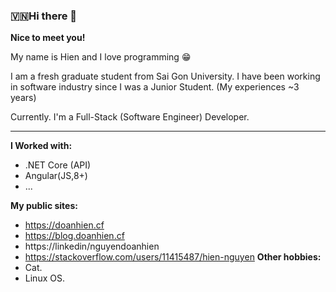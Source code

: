 ### 🇻🇳Hi there 👋
**Nice to meet you!**


My name is Hien and I love programming 😁

I am a fresh graduate student from Sai Gon University. I have been working in software industry since I was a Junior Student. (My experiences ~3 years)

Currently. I'm a Full-Stack (Software Engineer) Developer.
<hr>

**I Worked with:**
- .NET Core (API)
- Angular(JS,8+)
- ...

**My public sites:**
- https://doanhien.cf
- https://blog.doanhien.cf
- https://linkedin/nguyendoanhien
- https://stackoverflow.com/users/11415487/hien-nguyen
**Other hobbies:**
- Cat.
- Linux OS.
